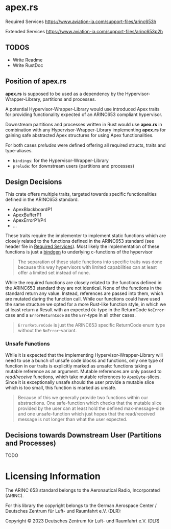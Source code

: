 # apex.rs

Required Services
https://www.aviation-ia.com/support-files/arinc653h

Extended Services
https://www.aviation-ia.com/support-files/arinc653p2h


## TODOS
- Write Readme
- Write RustDoc

## Position of **apex.rs**

**apex.rs** is supposed to be used as a dependency by the Hypervisor-Wrapper-Library, partitions and processes.

A potential Hypervisor-Wrapper-Library would use introduced Apex traits for providing functionality expected of an ARINC653 compliant hypervisor.

Downstream partitions and processes written in Rust would use **apex.rs** in combination with any Hypervisor-Wrapper-Library implementing **apex.rs** for gaining safe abstracted Apex structures for using Apex functionalities.

For both cases *preludes* were defined offering all required structs, traits and type-aliases.
- `bindings`: for the Hypervisor-Wrapper-Library
- `prelude`: for downstream users (partitions and processes)

## Design Decisions

This crate offers multiple traits, targeted towards specific functionalities defined in the ARINC653 standard.
- ApexBlackboardP1
- ApexBufferP1
- ApexErrorP1/P4
- ...

These traits require the implementer to implement static functions which are closely related to the functions defined in the ARINC653 standard (see header file in [Required Services](https://www.aviation-ia.com/support-files/arinc653h)). Most likely the implementation of these functions is just a [bindgen](https://rust-lang.github.io/rust-bindgen/) to underlying c-functions of the hypervisor

> The separation of these static functions into specific traits was done because this way hypervisors with limited capabilities can at least offer a limited set instead of none.

While the required functions are closely related to the functions defined in the ARINC653 standard they are not identical. None of the functions in the standard return any value. Instead, references are passed into them, which are mutated during the function call. While our functions could have used the same structure we opted for a more Rust-like function style, in which we at least return a Result with an expected `Ok`-type in the ReturnCode `NoError`-case and a `ErrorReturnCode` as the `Err`-type in all other cases.

> `ErrorReturnCode` is just the ARINC653 specific ReturnCode enum type without the `NoError`-variant.

### Unsafe Functions

While it is expected that the implementing Hypervisor-Wrapper-Library will need to use a bunch of unsafe code blocks and functions, only one type of function in our traits is explicitly marked as unsafe: functions taking a mutable reference as an argument. Mutable references are only passed to *read/receive* functions, which take mutable references to `ApexByte`-slices. Since it is exceptionally unsafe should the user provide a mutable slice which is too small, this function is marked as unsafe.

> Because of this we generally provide two functions within our abstractions. One safe-function which checks that the mutable slice provided by the user can at least hold the defined max-message-size and one unsafe-function which just hopes that the read/received message is not longer than what the user expected.

## Decisions towards Downstream User (Partitions and Processes)

TODO

# Licensing Information

The ARINC 653 standard belongs to the Aeronautical Radio, Incorporated (ARINC).

For this library the copyright belongs to the German Aerospace Center / Deutsches Zentrum für Luft- und Raumfahrt e.V. (DLR): 

Copyright © 2023 Deutsches Zentrum für Luft- und Raumfahrt e.V. (DLR)
